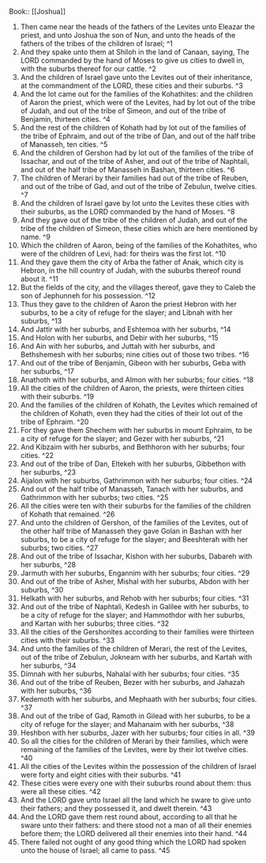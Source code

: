  Book:: [[Joshua]]
 1. Then came near the heads of the fathers of the Levites unto Eleazar the priest, and unto Joshua the son of Nun, and unto the heads of the fathers of the tribes of the children of Israel; ^1
 2. And they spake unto them at Shiloh in the land of Canaan, saying, The LORD commanded by the hand of Moses to give us cities to dwell in, with the suburbs thereof for our cattle. ^2
 3. And the children of Israel gave unto the Levites out of their inheritance, at the commandment of the LORD, these cities and their suburbs. ^3
 4. And the lot came out for the families of the Kohathites: and the children of Aaron the priest, which were of the Levites, had by lot out of the tribe of Judah, and out of the tribe of Simeon, and out of the tribe of Benjamin, thirteen cities. ^4
 5. And the rest of the children of Kohath had by lot out of the families of the tribe of Ephraim, and out of the tribe of Dan, and out of the half tribe of Manasseh, ten cities. ^5
 6. And the children of Gershon had by lot out of the families of the tribe of Issachar, and out of the tribe of Asher, and out of the tribe of Naphtali, and out of the half tribe of Manasseh in Bashan, thirteen cities. ^6
 7. The children of Merari by their families had out of the tribe of Reuben, and out of the tribe of Gad, and out of the tribe of Zebulun, twelve cities. ^7
 8. And the children of Israel gave by lot unto the Levites these cities with their suburbs, as the LORD commanded by the hand of Moses. ^8
 9. And they gave out of the tribe of the children of Judah, and out of the tribe of the children of Simeon, these cities which are here mentioned by name. ^9
 10. Which the children of Aaron, being of the families of the Kohathites, who were of the children of Levi, had: for theirs was the first lot. ^10
 11. And they gave them the city of Arba the father of Anak, which city is Hebron, in the hill country of Judah, with the suburbs thereof round about it. ^11
 12. But the fields of the city, and the villages thereof, gave they to Caleb the son of Jephunneh for his possession. ^12
 13. Thus they gave to the children of Aaron the priest Hebron with her suburbs, to be a city of refuge for the slayer; and Libnah with her suburbs, ^13
 14. And Jattir with her suburbs, and Eshtemoa with her suburbs, ^14
 15. And Holon with her suburbs, and Debir with her suburbs, ^15
 16. And Ain with her suburbs, and Juttah with her suburbs, and Bethshemesh with her suburbs; nine cities out of those two tribes. ^16
 17. And out of the tribe of Benjamin, Gibeon with her suburbs, Geba with her suburbs, ^17
 18. Anathoth with her suburbs, and Almon with her suburbs; four cities. ^18
 19. All the cities of the children of Aaron, the priests, were thirteen cities with their suburbs. ^19
 20. And the families of the children of Kohath, the Levites which remained of the children of Kohath, even they had the cities of their lot out of the tribe of Ephraim. ^20
 21. For they gave them Shechem with her suburbs in mount Ephraim, to be a city of refuge for the slayer; and Gezer with her suburbs, ^21
 22. And Kibzaim with her suburbs, and Bethhoron with her suburbs; four cities. ^22
 23. And out of the tribe of Dan, Eltekeh with her suburbs, Gibbethon with her suburbs, ^23
 24. Aijalon with her suburbs, Gathrimmon with her suburbs; four cities. ^24
 25. And out of the half tribe of Manasseh, Tanach with her suburbs, and Gathrimmon with her suburbs; two cities. ^25
 26. All the cities were ten with their suburbs for the families of the children of Kohath that remained. ^26
 27. And unto the children of Gershon, of the families of the Levites, out of the other half tribe of Manasseh they gave Golan in Bashan with her suburbs, to be a city of refuge for the slayer; and Beeshterah with her suburbs; two cities. ^27
 28. And out of the tribe of Issachar, Kishon with her suburbs, Dabareh with her suburbs, ^28
 29. Jarmuth with her suburbs, Engannim with her suburbs; four cities. ^29
 30. And out of the tribe of Asher, Mishal with her suburbs, Abdon with her suburbs, ^30
 31. Helkath with her suburbs, and Rehob with her suburbs; four cities. ^31
 32. And out of the tribe of Naphtali, Kedesh in Galilee with her suburbs, to be a city of refuge for the slayer; and Hammothdor with her suburbs, and Kartan with her suburbs; three cities. ^32
 33. All the cities of the Gershonites according to their families were thirteen cities with their suburbs. ^33
 34. And unto the families of the children of Merari, the rest of the Levites, out of the tribe of Zebulun, Jokneam with her suburbs, and Kartah with her suburbs, ^34
 35. Dimnah with her suburbs, Nahalal with her suburbs; four cities. ^35
 36. And out of the tribe of Reuben, Bezer with her suburbs, and Jahazah with her suburbs, ^36
 37. Kedemoth with her suburbs, and Mephaath with her suburbs; four cities. ^37
 38. And out of the tribe of Gad, Ramoth in Gilead with her suburbs, to be a city of refuge for the slayer; and Mahanaim with her suburbs, ^38
 39. Heshbon with her suburbs, Jazer with her suburbs; four cities in all. ^39
 40. So all the cities for the children of Merari by their families, which were remaining of the families of the Levites, were by their lot twelve cities. ^40
 41. All the cities of the Levites within the possession of the children of Israel were forty and eight cities with their suburbs. ^41
 42. These cities were every one with their suburbs round about them: thus were all these cities. ^42
 43. And the LORD gave unto Israel all the land which he sware to give unto their fathers; and they possessed it, and dwelt therein. ^43
 44. And the LORD gave them rest round about, according to all that he sware unto their fathers: and there stood not a man of all their enemies before them; the LORD delivered all their enemies into their hand. ^44
 45. There failed not ought of any good thing which the LORD had spoken unto the house of Israel; all came to pass. ^45
